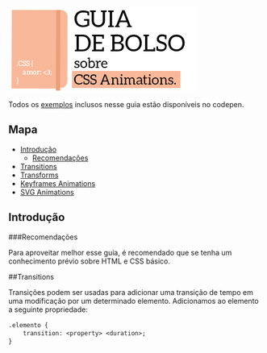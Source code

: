 ![cover](imgs/cover01.png)

Todos os [exemplos](http://codepen.io/collection/XmZvqo/) inclusos nesse guia estão disponíveis no codepen.
## Mapa

* [Introdução](#introdução)
	* [Recomendações](#recomendações)
* [Transitions](#transitions)
* [Transforms](#transforms)
* [Keyframes Animations](#keyframes-animations)
* [SVG Animations](#svg-animations)

## Introdução

###Recomendações

Para aproveitar melhor esse guia, é recomendado que se tenha um conhecimento prévio sobre HTML e CSS básico.

##Transitions

Transições podem ser usadas para adicionar uma transição de tempo em uma modificação por um determinado elemento. Adicionamos ao elemento a seguinte propriedade:

	.elemento {
		transition: <property> <duration>;
	}


